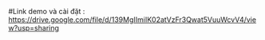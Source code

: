 #Link demo và cài đặt : https://drive.google.com/file/d/139MgIImiIK02atVzFr3Qwat5VuuWcvV4/view?usp=sharing
